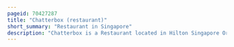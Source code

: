 ```yaml
---
pageid: 70427287
title: "Chatterbox (restaurant)"
short_summary: "Restaurant in Singapore"
description: "Chatterbox is a Restaurant located in Hilton Singapore Orchard. The Restaurant opened at Mandarin Singapore on 1 august 1971 and has undergone several Relocations and Renovations since then. It is known for its hainanese Chicken Rice which was introduced by german Executive Chef Peter Gehrmann to chatterbox's first Menu."
---
```

